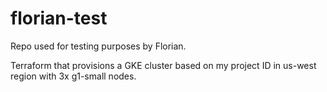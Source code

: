 # florian-test

Repo used for testing purposes by Florian.

Terraform that provisions a GKE cluster based on my project ID in us-west region with 3x g1-small nodes.
